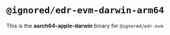# `@ignored/edr-evm-darwin-arm64`

This is the **aarch64-apple-darwin** binary for `@ignored/edr-evm`

